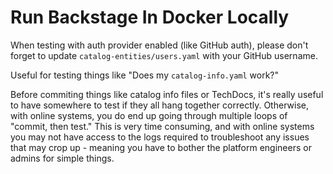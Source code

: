 # Run Backstage In Docker Locally



When testing with auth provider enabled (like GitHub auth), please don't forget to update `catalog-entities/users.yaml` with your GitHub username.



Useful for testing things like "Does my `catalog-info.yaml` work?"

Before commiting things like catalog info files or TechDocs, it's really useful to have somewhere to test if they all hang together correctly. Otherwise, with online systems, you do end up going through multiple loops of "commit, then test." This is very time consuming, and with online systems you may not have access to the logs required to troubleshoot any issues that may crop up - meaning you have to bother the platform engineers or admins for simple things.
